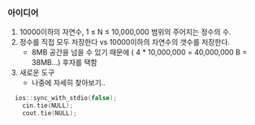 ### 아이디어
 1. 10000이하의 자연수, 1 ≤ N ≤ 10,000,000 범위의 주어지는 정수의 수.
 2. 정수를 직접 모두 저장한다 vs 10000이하의 자연수의 갯수를 저장한다.
    - 8MB 공간을 넘을 수 있기 때문에 ( 4 * 10,000,000 = 40,000,000 B = 38MB...) 후자를 택함
 3. 새로운 도구
    - 나중에 자세히 찾아보기..
```cpp
  ios::sync_with_stdio(false);
	cin.tie(NULL);
	cout.tie(NULL);
```
